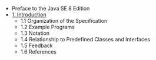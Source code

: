 
* Preface to the Java SE 8 Edition
* [1. Introduction]()
    * 1.1 Organization of the Specification
    * 1.2 Example Programs
    * 1.3 Notation
    * 1.4 Relationship to Predefined Classes and Interfaces
    * 1.5 Feedback
    * 1.6 References